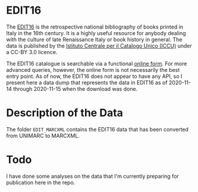 # EDIT16

The [EDIT16](http://edit16.iccu.sbn.it/) is the retrospective national bibliography of books printed in Italy in the 16th century. It is a highly useful resource for anybody dealing with the culture of late Renaissance Italy or book history in general.
The data is published by the [Istituto Centrale per il Catalogo Unico (ICCU)](https://www.iccu.sbn.it/it/) under a CC-BY 3.0 licence. 

The EDIT16 catalogue is searchable via a functional [online form](http://edit16.iccu.sbn.it/web_iccu/imain.htm).
For more advanced queries, however, the online form is not necessarily the best entry point.
As of now, the EDIT16 does not appear to have any API, so I present here a data dump that represents the data in EDIT16 as of 2020-11-14 through 2020-11-15 when the download was done.

# Description of the Data

The folder `EDIT_MARCXML` contains the EDIT16 data that has been converted from UNIMARC to MARCXML.


# Todo

I have done some analyses on the data that I'm currently preparing for publication here in the repo.

